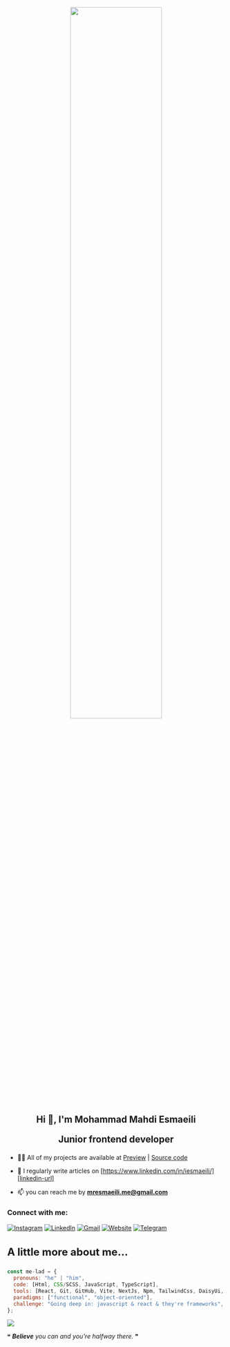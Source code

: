 <div align="center">

<img src="https://user-images.githubusercontent.com/74038190/225813708-98b745f2-7d22-48cf-9150-083f1b00d6c9.gif" width="65%" />

</div>

<h2 align="center">Hi 👋, I'm Mohammad Mahdi Esmaeili

  Junior frontend developer
</h2>

- 👨‍💻 All of my projects are available at [Preview][website-url] | [Source code](https://github.com/me-lad?tab=repositories)

- 📝 I regularly write articles on [https://www.linkedin.com/in/iesmaeili/][linkedin-url]

- 📫 you can reach me by **mresmaeili.me@gmail.com**

<h3 align="left">Connect with me:</h3>

[![Instagram][instagram-badge]][instagram-url] [![LinkedIn][linkedin-badge]][linkedin-url] [![Gmail][gmail-badge]][gmail-url] [![Website][website-badge]][website-url] [![Telegram][telegram-badge]][telegram-url]

<h3 style="font-size:1.5rem"> A little more about me...  </h3>

```javascript
const me-lad = {
  pronouns: "he" | "him",
  code: [Html, CSS/SCSS, JavaScript, TypeScript],
  tools: [React, Git, GitHub, Vite, NextJs, Npm, TailwindCss, DaisyUi, Bootstrap, Axios],
  paradigms: ["functional", "object-oriented"],
  challenge: "Going deep in: javascript & react & they're frameworks",
};
```

![](https://github-readme-stats.vercel.app/api/top-langs/?username=me-lad&theme=gotham&hide_border=false&include_all_commits=false&count_private=false&layout=compact)

❝ <em><b>Believe</b> you can and you're halfway there.</em> ❞

<!-- All links -->

[instagram-badge]: https://img.shields.io/badge/Instagram-%23E4405F.svg?logo=Instagram&logoColor=white
[linkedin-badge]: https://img.shields.io/badge/LinkedIn-%230077B5.svg?logo=linkedin&logoColor=white
[gmail-badge]: https://img.shields.io/badge/Gmail-red.svg?logo=Gmail&logoColor=white
[website-badge]: https://img.shields.io/badge/Website-000000.svg?logo=about.me&?&logoColor=white
[telegram-badge]: https://img.shields.io/badge/Telegram-%230077B5.svg?logo=telegram&logoColor=white
[language-stats]: https://github-readme-stats.vercel.app/api/top-langs/?username=me-lad&theme=dark&hide_border=false&include_all_commits=false&count_private=false&layout=compact
[instagram-url]: https://instagram.com/me.ilad_
[linkedin-url]: https://linkedin.com/in/iesmaeili
[gmail-url]: mailto:mresmaeili.me@gmail.com
[website-url]: https://iesmaeili.ir
[telegram-url]: https://t.me/Mohammad_EsmaeiliVa
